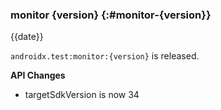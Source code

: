 ### monitor {version} {:#monitor-{version}}

{{date}}

`androidx.test:monitor:{version}` is released.

**API Changes**

* targetSdkVersion is now 34
